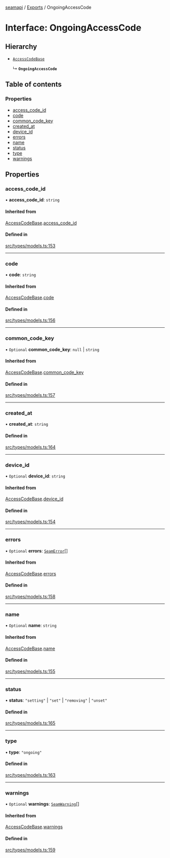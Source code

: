 [seamapi](../README.md) / [Exports](../modules.md) / OngoingAccessCode

# Interface: OngoingAccessCode

## Hierarchy

- [`AccessCodeBase`](AccessCodeBase.md)

  ↳ **`OngoingAccessCode`**

## Table of contents

### Properties

- [access\_code\_id](OngoingAccessCode.md#access_code_id)
- [code](OngoingAccessCode.md#code)
- [common\_code\_key](OngoingAccessCode.md#common_code_key)
- [created\_at](OngoingAccessCode.md#created_at)
- [device\_id](OngoingAccessCode.md#device_id)
- [errors](OngoingAccessCode.md#errors)
- [name](OngoingAccessCode.md#name)
- [status](OngoingAccessCode.md#status)
- [type](OngoingAccessCode.md#type)
- [warnings](OngoingAccessCode.md#warnings)

## Properties

### access\_code\_id

• **access\_code\_id**: `string`

#### Inherited from

[AccessCodeBase](AccessCodeBase.md).[access_code_id](AccessCodeBase.md#access_code_id)

#### Defined in

[src/types/models.ts:153](https://github.com/hello-seam/seamapi-javascript/blob/main/src/types/models.ts#L153)

___

### code

• **code**: `string`

#### Inherited from

[AccessCodeBase](AccessCodeBase.md).[code](AccessCodeBase.md#code)

#### Defined in

[src/types/models.ts:156](https://github.com/hello-seam/seamapi-javascript/blob/main/src/types/models.ts#L156)

___

### common\_code\_key

• `Optional` **common\_code\_key**: ``null`` \| `string`

#### Inherited from

[AccessCodeBase](AccessCodeBase.md).[common_code_key](AccessCodeBase.md#common_code_key)

#### Defined in

[src/types/models.ts:157](https://github.com/hello-seam/seamapi-javascript/blob/main/src/types/models.ts#L157)

___

### created\_at

• **created\_at**: `string`

#### Defined in

[src/types/models.ts:164](https://github.com/hello-seam/seamapi-javascript/blob/main/src/types/models.ts#L164)

___

### device\_id

• `Optional` **device\_id**: `string`

#### Inherited from

[AccessCodeBase](AccessCodeBase.md).[device_id](AccessCodeBase.md#device_id)

#### Defined in

[src/types/models.ts:154](https://github.com/hello-seam/seamapi-javascript/blob/main/src/types/models.ts#L154)

___

### errors

• `Optional` **errors**: [`SeamError`](SeamError.md)[]

#### Inherited from

[AccessCodeBase](AccessCodeBase.md).[errors](AccessCodeBase.md#errors)

#### Defined in

[src/types/models.ts:158](https://github.com/hello-seam/seamapi-javascript/blob/main/src/types/models.ts#L158)

___

### name

• `Optional` **name**: `string`

#### Inherited from

[AccessCodeBase](AccessCodeBase.md).[name](AccessCodeBase.md#name)

#### Defined in

[src/types/models.ts:155](https://github.com/hello-seam/seamapi-javascript/blob/main/src/types/models.ts#L155)

___

### status

• **status**: ``"setting"`` \| ``"set"`` \| ``"removing"`` \| ``"unset"``

#### Defined in

[src/types/models.ts:165](https://github.com/hello-seam/seamapi-javascript/blob/main/src/types/models.ts#L165)

___

### type

• **type**: ``"ongoing"``

#### Defined in

[src/types/models.ts:163](https://github.com/hello-seam/seamapi-javascript/blob/main/src/types/models.ts#L163)

___

### warnings

• `Optional` **warnings**: [`SeamWarning`](SeamWarning.md)[]

#### Inherited from

[AccessCodeBase](AccessCodeBase.md).[warnings](AccessCodeBase.md#warnings)

#### Defined in

[src/types/models.ts:159](https://github.com/hello-seam/seamapi-javascript/blob/main/src/types/models.ts#L159)
